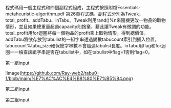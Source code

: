 程式碼用一個主程式和四個副程式組成，主程式按照附檔Essentials-metaheuristic-algorithm.pdf 第26頁程式碼，副程式分別為Tweak、total_profit、addTabu、inTabu。Tweak利用rand()%n來隨機更改一物品的取物情形，並且如果總重量超過capacity則捨棄，藉此讓Tweak有微調的功能。total_profit用for迴圈將每一個物品的profit乘上取物情形，得到總價值。addTabu將欲存放到tabulist的一組字串透過變數tabucount索引到插入位置，tabucount%tabu_size確保總字串數不會超過tabulist長度。inTabu用flag和for迴圈一一檢查該組字串是否在tabulist中，如在tabulist中flag=1否則flag=0。

第一組input

!image(https://github.com/Ray-web2/tabu0-1/blob/main/%E7%AC%AC%E4%B8%80%E7%B5%84.png)

第二組input











第三組input


